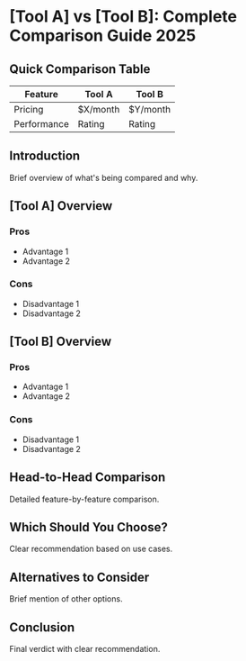 # [Tool A] vs [Tool B]: Complete Comparison Guide 2025

## Quick Comparison Table
| Feature | Tool A | Tool B |
|---------|--------|--------|
| Pricing | $X/month | $Y/month |
| Performance | Rating | Rating |

## Introduction
Brief overview of what's being compared and why.

## [Tool A] Overview
### Pros
- Advantage 1
- Advantage 2

### Cons
- Disadvantage 1
- Disadvantage 2

## [Tool B] Overview
### Pros
- Advantage 1
- Advantage 2

### Cons
- Disadvantage 1
- Disadvantage 2

## Head-to-Head Comparison
Detailed feature-by-feature comparison.

## Which Should You Choose?
Clear recommendation based on use cases.

## Alternatives to Consider
Brief mention of other options.

## Conclusion
Final verdict with clear recommendation.